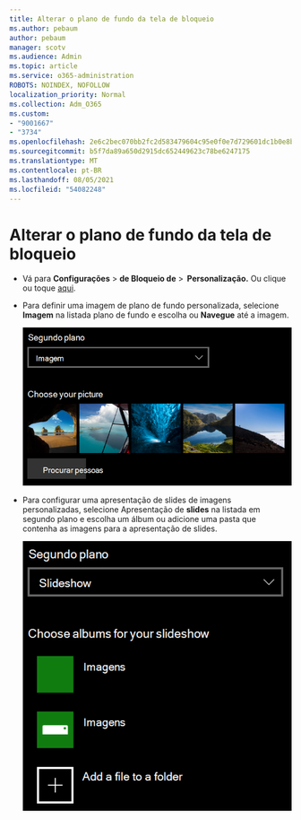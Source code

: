 ```yaml
---
title: Alterar o plano de fundo da tela de bloqueio
ms.author: pebaum
author: pebaum
manager: scotv
ms.audience: Admin
ms.topic: article
ms.service: o365-administration
ROBOTS: NOINDEX, NOFOLLOW
localization_priority: Normal
ms.collection: Adm_O365
ms.custom:
- "9001667"
- "3734"
ms.openlocfilehash: 2e6c2bec070bb2fc2d583479604c95e0f0e7d729601dc1b0e8b7edd04995dfe6
ms.sourcegitcommit: b5f7da89a650d2915dc652449623c78be6247175
ms.translationtype: MT
ms.contentlocale: pt-BR
ms.lasthandoff: 08/05/2021
ms.locfileid: "54082248"
---
```

# <a name="change-your-lock-screen-background"></a>Alterar o plano de fundo da tela de bloqueio

- Vá para **Configurações**  >  **de Bloqueio de**  >  **Personalização.** Ou clique ou toque [aqui](ms-settings:lockscreen?activationSource=GetHelp).

- Para definir uma imagem de plano  de fundo personalizada, selecione **Imagem** na listada plano de fundo e escolha ou **Navegue** até a imagem.

  ![Definir uma imagem de plano de fundo personalizada.](media/set-custom-background-pic.png)

- Para configurar uma apresentação de slides de imagens  personalizadas, selecione Apresentação de **slides** na listada em segundo plano e escolha um álbum ou adicione uma pasta que contenha as imagens para a apresentação de slides.

  ![Configurar uma apresentação de slides de imagens personalizadas.](media/set-up-slideshow-background.png)
